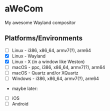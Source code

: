# aWeCom
My awesome Wayland compositor

## Platforms/Environments

- [ ] Linux - i386, x86_64, armv7(?), arm64
- [X] Linux - Wayland
- [X] Linux - X (in a window like Weston)
- [ ] macOS - ppc, i386, x86_64, armv7(?), arm64
- [ ] macOS - Quartz and/or XQuartz
- [ ] Windows - i386, x86_64, armv7(?), arm64
- maybe later:
- [ ] iOS
- [ ] Android
